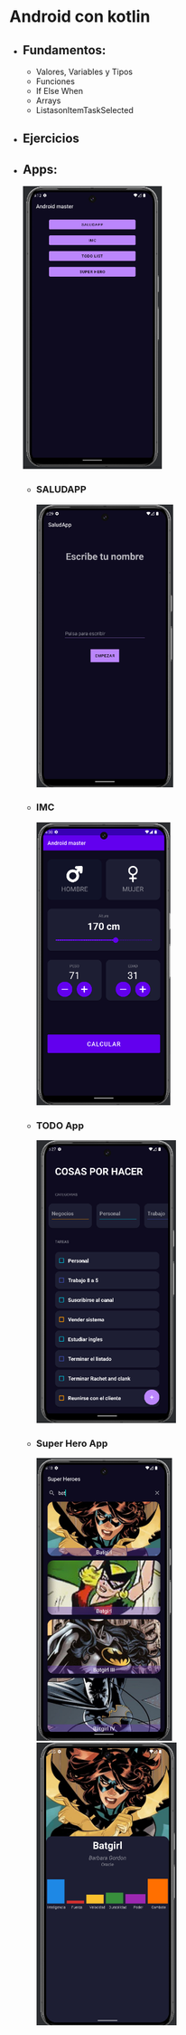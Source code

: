 # Android con kotlin

- ## Fundamentos:
  - Valores, Variables y Tipos
  - Funciones
  - If Else When
  - Arrays
  - ListasonItemTaskSelected
- ## Ejercicios
- ## Apps:
    <img src="docs/captures/menu.png" alt="Pantalla principal" height="500">
   
    - ### SALUDAPP 
        <img src="docs/captures/saludapp.png" alt="Pantalla saludapp" height="500">
    
    - ### IMC 
        <img src="docs/captures/imc.png" alt="Pantalla imc app" height="500">
    
    - ### TODO App 
        <img src="docs/captures/todo.png" alt="Pantalla imc app" height="500">
    
    - ### Super Hero App 
        <img src="docs/captures/superHeroApp.png" alt="Pantalla imc app" height="500"> <img src="docs/captures/detailSuperHero.png" alt="Pantalla imc app" height="500">
